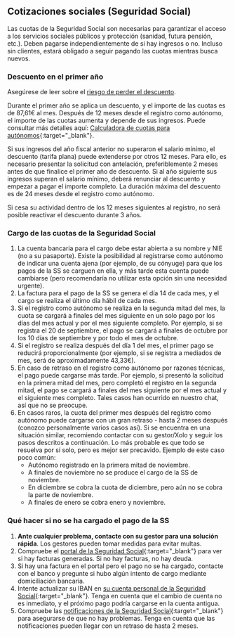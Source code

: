 ## Cotizaciones sociales (Seguridad Social)

Las cuotas de la Seguridad Social son necesarias para garantizar el acceso a los servicios sociales públicos y protección (sanidad, futura pensión, etc.). Deben pagarse independientemente de si hay ingresos o no. Incluso sin clientes, estará obligado a seguir pagando las cuotas mientras busca nuevos.

### Descuento en el primer año

Asegúrese de leer sobre el [riesgo de perder el descuento](#riesgo-de-perder-el-descuento-seguridad-social).

Durante el primer año se aplica un descuento, y el importe de las cuotas es de 87,61€ al mes. Después de 12 meses desde el registro como autónomo, el importe de las cuotas aumenta y depende de sus ingresos. Puede consultar más detalles aquí: [Calculadora de cuotas para autónomos](https://portal.seg-social.gob.es/wps/portal/importass/importass/tramites/simuladorRETAPublico){:target="_blank"}.

Si sus ingresos del año fiscal anterior no superaron el salario mínimo, el descuento (tarifa plana) puede extenderse por otros 12 meses. Para ello, es necesario presentar la solicitud con antelación, preferiblemente 2 meses antes de que finalice el primer año de descuento. Si al año siguiente sus ingresos superan el salario mínimo, deberá renunciar al descuento y empezar a pagar el importe completo. La duración máxima del descuento es de 24 meses desde el registro como autónomo.

Si cesa su actividad dentro de los 12 meses siguientes al registro, no será posible reactivar el descuento durante 3 años.

### Cargo de las cuotas de la Seguridad Social

1. La cuenta bancaria para el cargo debe estar abierta a su nombre y NIE (no a su pasaporte). Existe la posibilidad al registrarse como autónomo de indicar una cuenta ajena (por ejemplo, de su cónyuge) para que los pagos de la SS se carguen en ella, y más tarde esta cuenta puede cambiarse (pero recomendaría no utilizar esta opción sin una necesidad urgente).
2. La factura para el pago de la SS se genera el día 14 de cada mes, y el cargo se realiza el último día hábil de cada mes.
3. Si el registro como autónomo se realiza en la segunda mitad del mes, la cuota se cargará a finales del mes siguiente en un solo pago por los días del mes actual y por el mes siguiente completo. Por ejemplo, si se registra el 20 de septiembre, el pago se cargará a finales de octubre por los 10 días de septiembre y por todo el mes de octubre.
4. Si el registro se realiza después del día 1 del mes, el primer pago se reducirá proporcionalmente (por ejemplo, si se registra a mediados de mes, será de aproximadamente 43,33€).
5. En caso de retraso en el registro como autónomo por razones técnicas, el pago puede cargarse más tarde. Por ejemplo, si presentó la solicitud en la primera mitad del mes, pero completó el registro en la segunda mitad, el pago se cargará a finales del mes siguiente por el mes actual y el siguiente mes completo. Tales casos han ocurrido en nuestro chat, así que no se preocupe.
6. En casos raros, la cuota del primer mes después del registro como autónomo puede cargarse con un gran retraso - hasta 2 meses después (conozco personalmente varios casos así). Si se encuentra en una situación similar, recomiendo contactar con su gestor/Xolo y seguir los pasos descritos a continuación. Lo más probable es que todo se resuelva por sí solo, pero es mejor ser precavido. Ejemplo de este caso poco común:
   - Autónomo registrado en la primera mitad de noviembre.
   - A finales de noviembre no se produce el cargo de la SS de noviembre.
   - En diciembre se cobra la cuota de diciembre, pero aún no se cobra la parte de noviembre.
   - A finales de enero se cobra enero y noviembre.

### Qué hacer si no se ha cargado el pago de la SS

1. **Ante cualquier problema, contacte con su gestor para una solución rápida**. Los gestores pueden tomar medidas para evitar multas.
2. Compruebe el [portal de la Seguridad Social](https://portal.seg-social.gob.es/wps/portal/importass/importass/Categorias/Consulta+de+pagos+y+deudas/ConsultaRecibos){:target="_blank"} para ver si hay facturas generadas. Si no hay facturas, no hay deuda.
3. Si hay una factura en el portal pero el pago no se ha cargado, contacte con el banco y pregunte si hubo algún intento de cargo mediante domiciliación bancaria.
4. Intente actualizar su IBAN en [su cuenta personal de la Seguridad Social](https://sede.seg-social.gob.es/wps/portal/sede/sede/Ciudadanos/cotizacion/202115){:target="_blank"}. Tenga en cuenta que el cambio de cuenta no es inmediato, y el próximo pago podría cargarse en la cuenta antigua.
5. Compruebe las [notificaciones de la Seguridad Social](https://sede.seg-social.gob.es/wps/portal/sede/sede/Inicio/NotificacionesTelematicas/){:target="_blank"} para asegurarse de que no hay problemas. Tenga en cuenta que las notificaciones pueden llegar con un retraso de hasta 2 meses. 
